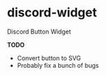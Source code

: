 # discord-widget
Discord Button Widget

**TODO**
- Convert button to SVG
- Probably fix a bunch of bugs
